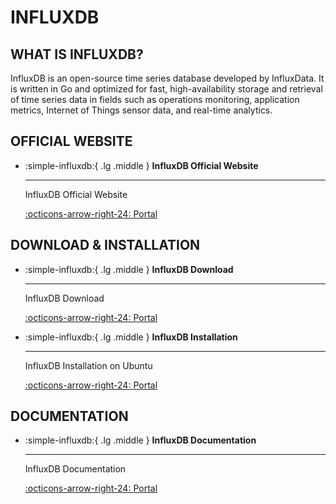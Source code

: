 # INFLUXDB

## WHAT IS INFLUXDB?

InfluxDB is an open-source time series database developed by InfluxData. It is written in Go and optimized for fast, high-availability storage and retrieval of time series data in fields such as operations monitoring, application metrics, Internet of Things sensor data, and real-time analytics.

## OFFICIAL WEBSITE

<div class="grid cards" markdown>

-   :simple-influxdb:{ .lg .middle } __InfluxDB Official Website__

    ---

    InfluxDB Official Website

    [:octicons-arrow-right-24: <a href="https://www.influxdata.com/" target="_blank"> Portal </a>](#)

</div>

## DOWNLOAD & INSTALLATION

<div class="grid cards" markdown>

-   :simple-influxdb:{ .lg .middle } __InfluxDB Download__

    ---

    InfluxDB Download

    [:octicons-arrow-right-24: <a href="https://www.influxdata.com/downloads/" target="_blank"> Portal </a>](#)

-   :simple-influxdb:{ .lg .middle } __InfluxDB Installation__

    ---

    InfluxDB Installation on Ubuntu

    [:octicons-arrow-right-24: <a href="https://medium.com/yavar/install-and-setup-influxdb-on-ubuntu-20-04-22-04-3d6e090ec70c" target="_blank"> Portal </a>](#)

</div>

## DOCUMENTATION

<div class="grid cards" markdown>

-   :simple-influxdb:{ .lg .middle } __InfluxDB Documentation__

    ---

    InfluxDB Documentation

    [:octicons-arrow-right-24: <a href="https://docs.influxdata.com/influxdb/v2.0/" target="_blank"> Portal </a>](#)

</div>